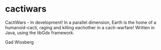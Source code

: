 # cactiwars
CactiWars - In development! In a parallel dimension, Earth is the home of a humanoid-cacti, raging and killing eachother in a cacti-warfare!
Written in Java, using the libGdx framework.

Gad Wissberg

